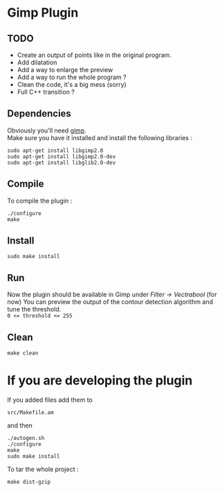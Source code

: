 # Gimp Plugin

## TODO 
- Create an output of points like in the original program.
- Add dilatation
- Add a way to enlarge the preview
- Add a way to run the whole program ?
- Clean the code, it's a big mess (sorry)
- Full C++ transition ?

## Dependencies 

Obviously you'll need [gimp](https://www.gimp.org/).  
Make sure you have it installed and install the following libraries :

```
sudo apt-get install libgimp2.0
sudo apt-get install libgimp2.0-dev
sudo apt-get install libglib2.0-dev
```


## Compile

To compile the plugin : 

```
./configure
make
```

## Install

```
sudo make install
```

## Run

Now the plugin should be available in Gimp under *Filter -> Vectrabool* (for now)
You can preview the output of the contour detection algorithm and tune the threshold.   
`0 <= threshold <= 255`

## Clean
```
make clean
```
# If you are developing the plugin

If you added files add them to
```
src/Makefile.am
```
and then
```
./autogen.sh
./configure
make
sudo make install
```

To tar the whole project :
```
make dist-gzip
```
